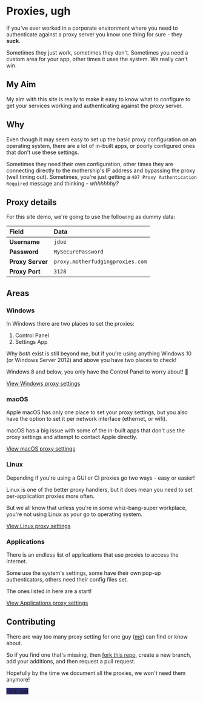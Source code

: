 # Proxies, ugh

If you've ever worked in a corporate environment where you need to authenticate against a proxy server you know one thing for sure - they **suck**.

Sometimes they just work, sometimes they don't. Sometimes you need a custom area for your app, other times it uses the system. We really can't win.

## My Aim

My aim with this site is really to make it easy to know what to configure to get your services working and authenticating against the proxy server.

## Why

Even though it may seem easy to set up the basic proxy configuration on an operating system, there are a lot of in-built apps, or poorly configured ones that don't use these settings.

Sometimes they need their own configuration, other times they are connecting directly to the mothership's IP address and bypassing the proxy (well timing out). Sometimes, you're just getting a `407 Proxy Authentication Required` message and thinking - _whhhhhhy?_

## Proxy details

For this site demo, we're going to use the following as dummy data:

| Field | Data |
| :---- | :--- |
| **Username** | `jdoe` |
| **Password** | `MySecurePassword` |
| **Proxy Server** | `proxy.motherfudgingproxies.com` |
| **Proxy Port** | `3128` |

## Areas

### Windows

In Windows there are two places to set the proxies:

1. Control Panel
1. Settings App

Why _both_ exist is still beyond me, but if you're using anything Windows 10 (or Windows Server 2012) and above you have two places to check!

Windows 8 and below, you only have the Control Panel to worry about! :tada:

[View Windows proxy settings](/proxy/windows ':class=mb-button')

### macOS

Apple macOS has only one place to set your proxy settings, but you also have the option to set it per network interface (ethernet, or wifi).

macOS has a big issue with some of the in-built apps that don't use the proxy settings and attempt to contact Apple directly.

[View macOS proxy settings](/proxy/macos ':class=mb-button')

### Linux

Depending if you're using a GUI or CI proxies go two ways - easy or easier!

Linux is one of the better proxy handlers, but it does mean you need to set per-application proxies more often.

But we all know that unless you're in some whiz-bang-super workplace, you're not using Linux as your go to operating system.

[View Linux proxy settings](/proxy/linux ':class=mb-button')

### Applications

There is an endless list of applications that use proxies to access the internet.

Some use the system's settings, some have their own pop-up authenticators, others need their config files set.

The ones listed in here are a start!

[View Applications proxy settings](/proxy/apps ':class=mb-button')

## Contributing

There are way too many proxy setting for one guy ([me](https://twitter.com/markbattistella)) can find or know about.

So if you find one that's missing, then [fork this repo](https://github.com/markbattistella/motherfudgingproxies.com), create a new branch, add your additions, and then request a pull request.

Hopefully by the time we document all the proxies, we won't need them anymore!

<a href="https://github.com/markbattistella/motherfudgingproxies.com" class="mb-button" style="background:#2A2A72;">Fork me!</a>
